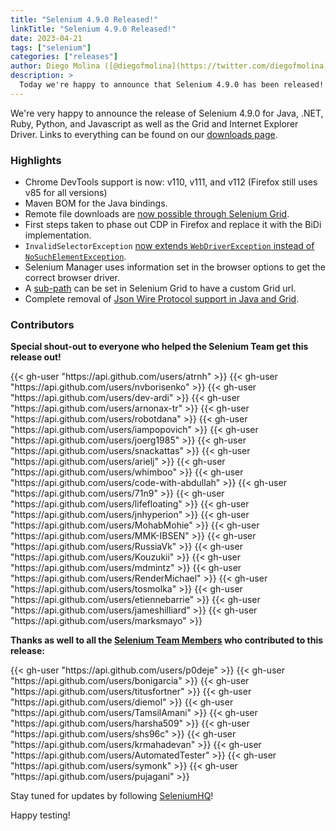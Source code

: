 ```yaml
---
title: "Selenium 4.9.0 Released!"
linkTitle: "Selenium 4.9.0 Released!"
date: 2023-04-21
tags: ["selenium"]
categories: ["releases"]
author: Diego Molina ([@diegofmolina](https://twitter.com/diegofmolina))
description: >
  Today we're happy to announce that Selenium 4.9.0 has been released!
---
```


We're very happy to announce the release of Selenium 4.9.0 for Java, 
.NET, Ruby, Python, and Javascript as well as the Grid and Internet Explorer Driver.
Links to everything can be found on our [downloads page][downloads].

### Highlights

  * Chrome DevTools support is now: v110, v111, and v112 (Firefox still uses v85 for all versions)
  * Maven BOM for the Java bindings.
  * Remote file downloads are [now possible through Selenium Grid](/documentation/grid/configuration/cli_options/#enabling-managed-downloads-by-the-node).
  * First steps taken to phase out CDP in Firefox and replace it with the BiDi implementation.
  * `InvalidSelectorException` [now extends `WebDriverException` instead of `NoSuchElementException`](/blog/2023/invalid-selector-exception-has-changed/).
  * Selenium Manager uses information set in the browser options to get the correct browser driver.
  * A [sub-path](/documentation/grid/configuration/cli_options/#router) can be set in Selenium Grid to have a custom Grid url. 
  * Complete removal of [Json Wire Protocol support in Java and Grid](https://www.selenium.dev/blog/2022/legacy-protocol-support/).


### Contributors

**Special shout-out to everyone who helped the Selenium Team get this release out!**

<div class="row justify-content-center">
  <div class="col-11 p-4 bg-transparent">
    <div class="row justify-content-center">
{{< gh-user "https://api.github.com/users/atrnh" >}} 
{{< gh-user "https://api.github.com/users/nvborisenko" >}} 
{{< gh-user "https://api.github.com/users/dev-ardi" >}}
{{< gh-user "https://api.github.com/users/arnonax-tr" >}}
{{< gh-user "https://api.github.com/users/robotdana" >}}
{{< gh-user "https://api.github.com/users/iampopovich" >}}
{{< gh-user "https://api.github.com/users/joerg1985" >}}
{{< gh-user "https://api.github.com/users/snackattas" >}}
{{< gh-user "https://api.github.com/users/arielj" >}}
{{< gh-user "https://api.github.com/users/whimboo" >}}
{{< gh-user "https://api.github.com/users/code-with-abdullah" >}}
{{< gh-user "https://api.github.com/users/71n9" >}}
{{< gh-user "https://api.github.com/users/lifefloating" >}}
{{< gh-user "https://api.github.com/users/jnhyperion" >}}
{{< gh-user "https://api.github.com/users/MohabMohie" >}}
{{< gh-user "https://api.github.com/users/MMK-IBSEN" >}}
{{< gh-user "https://api.github.com/users/RussiaVk" >}}
{{< gh-user "https://api.github.com/users/Kouzukii" >}}
{{< gh-user "https://api.github.com/users/mdmintz" >}}
{{< gh-user "https://api.github.com/users/RenderMichael" >}}
{{< gh-user "https://api.github.com/users/tosmolka" >}}
{{< gh-user "https://api.github.com/users/etiennebarrie" >}}
{{< gh-user "https://api.github.com/users/jameshilliard" >}}
{{< gh-user "https://api.github.com/users/marksmayo" >}}
    </div>
  </div>
</div>

**Thanks as well to all the [Selenium Team Members][team] who contributed to this release:**

<div class="row justify-content-center">
  <div class="col-11 p-4 bg-transparent">
    <div class="row justify-content-center">
{{< gh-user "https://api.github.com/users/p0deje" >}}
{{< gh-user "https://api.github.com/users/bonigarcia" >}}
{{< gh-user "https://api.github.com/users/titusfortner" >}}
{{< gh-user "https://api.github.com/users/diemol" >}}
{{< gh-user "https://api.github.com/users/TamsilAmani" >}}
{{< gh-user "https://api.github.com/users/harsha509" >}}
{{< gh-user "https://api.github.com/users/shs96c" >}} 
{{< gh-user "https://api.github.com/users/krmahadevan" >}}
{{< gh-user "https://api.github.com/users/AutomatedTester" >}}
{{< gh-user "https://api.github.com/users/symonk" >}} 
{{< gh-user "https://api.github.com/users/pujagani" >}}
    </div>
  </div>
</div>

Stay tuned for updates by following [SeleniumHQ](https://twitter.com/seleniumhq)!

Happy testing!

[downloads]: /downloads
[bindings]: /downloads#bindings
[team]: /project/structure
[BiDi]: https://github.com/w3c/webdriver-bidi


